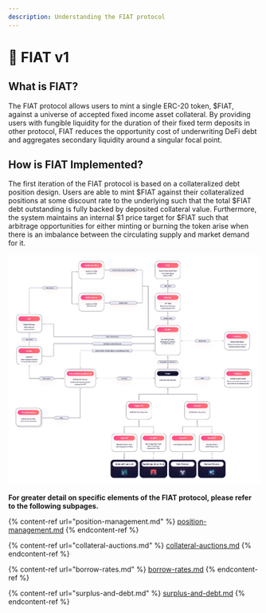 ```yaml
---
description: Understanding the FIAT protocol
---
```


# 🌅 FIAT v1

## What is FIAT?

The FIAT protocol allows users to mint a single ERC-20 token, $FIAT, against a universe of accepted fixed income asset collateral. By providing users with fungible liquidity for the duration of their fixed term deposits in other protocol, FIAT reduces the opportunity cost of underwriting DeFi debt and aggregates secondary liquidity around a singular focal point.

## How is FIAT Implemented?

The first iteration of the FIAT protocol is based on a collateralized debt position design. Users are able to mint $FIAT against their collateralized positions at some discount rate to the underlying such that the total $FIAT debt outstanding is fully backed by deposited collateral value. Furthermore, the system maintains an internal $1 price target for $FIAT such that arbitrage opportunities for either minting or burning the token arise when there is an imbalance between the circulating supply and market demand for it.

![](<../../.gitbook/assets/CORE diagram updated.png>)

**For greater detail on specific elements of the FIAT protocol, please refer to the following subpages.**

{% content-ref url="position-management.md" %}
[position-management.md](position-management.md)
{% endcontent-ref %}

{% content-ref url="collateral-auctions.md" %}
[collateral-auctions.md](collateral-auctions.md)
{% endcontent-ref %}

{% content-ref url="borrow-rates.md" %}
[borrow-rates.md](borrow-rates.md)
{% endcontent-ref %}

{% content-ref url="surplus-and-debt.md" %}
[surplus-and-debt.md](surplus-and-debt.md)
{% endcontent-ref %}
